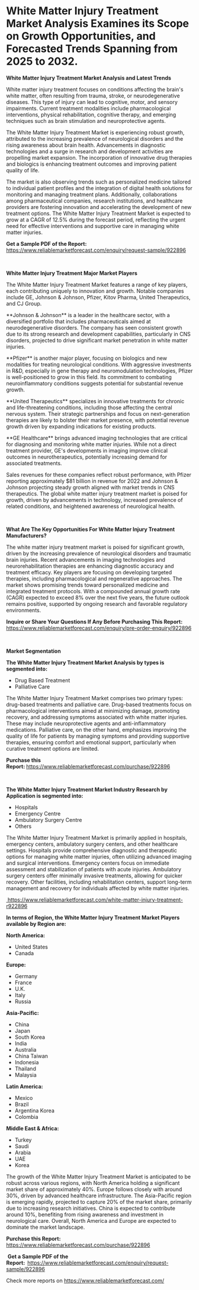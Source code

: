 <p><h1>White Matter Injury Treatment Market Analysis Examines its Scope on Growth Opportunities, and Forecasted Trends Spanning from 2025 to 2032.</h1></p><p><strong>White Matter Injury Treatment Market Analysis and Latest Trends</strong></p>
<p><p>White matter injury treatment focuses on conditions affecting the brain's white matter, often resulting from trauma, stroke, or neurodegenerative diseases. This type of injury can lead to cognitive, motor, and sensory impairments. Current treatment modalities include pharmacological interventions, physical rehabilitation, cognitive therapy, and emerging techniques such as brain stimulation and neuroprotective agents. </p><p>The White Matter Injury Treatment Market is experiencing robust growth, attributed to the increasing prevalence of neurological disorders and the rising awareness about brain health. Advancements in diagnostic technologies and a surge in research and development activities are propelling market expansion. The incorporation of innovative drug therapies and biologics is enhancing treatment outcomes and improving patient quality of life.</p><p>The market is also observing trends such as personalized medicine tailored to individual patient profiles and the integration of digital health solutions for monitoring and managing treatment plans. Additionally, collaborations among pharmaceutical companies, research institutions, and healthcare providers are fostering innovation and accelerating the development of new treatment options. The White Matter Injury Treatment Market is expected to grow at a CAGR of 12.5% during the forecast period, reflecting the urgent need for effective interventions and supportive care in managing white matter injuries.</p></p>
<p><strong>Get a Sample PDF of the Report:&nbsp;</strong> <a href="https://www.reliablemarketforecast.com/enquiry/request-sample/922896?utm_campaign=2449&utm_medium=2&utm_source=Github&utm_content=ia&utm_term=07032025&utm_id=white-matter-injury-treatment">https://www.reliablemarketforecast.com/enquiry/request-sample/922896</a></p>
<p>&nbsp;</p>
<p><strong>White Matter Injury Treatment Major Market Players</strong></p>
<p><p>The White Matter Injury Treatment Market features a range of key players, each contributing uniquely to innovation and growth. Notable companies include GE, Johnson & Johnson, Pfizer, Kitov Pharma, United Therapeutics, and CJ Group.</p><p>**Johnson & Johnson** is a leader in the healthcare sector, with a diversified portfolio that includes pharmaceuticals aimed at neurodegenerative disorders. The company has seen consistent growth due to its strong research and development capabilities, particularly in CNS disorders, projected to drive significant market penetration in white matter injuries.</p><p>**Pfizer** is another major player, focusing on biologics and new modalities for treating neurological conditions. With aggressive investments in R&D, especially in gene therapy and neuromodulation technologies, Pfizer is well-positioned to grow in this field. Its commitment to combating neuroinflammatory conditions suggests potential for substantial revenue growth.</p><p>**United Therapeutics** specializes in innovative treatments for chronic and life-threatening conditions, including those affecting the central nervous system. Their strategic partnerships and focus on next-generation therapies are likely to bolster their market presence, with potential revenue growth driven by expanding indications for existing products.</p><p>**GE Healthcare** brings advanced imaging technologies that are critical for diagnosing and monitoring white matter injuries. While not a direct treatment provider, GE's developments in imaging improve clinical outcomes in neurotherapeutics, potentially increasing demand for associated treatments.</p><p>Sales revenues for these companies reflect robust performance, with Pfizer reporting approximately $81 billion in revenue for 2022 and Johnson & Johnson projecting steady growth aligned with market trends in CNS therapeutics. The global white matter injury treatment market is poised for growth, driven by advancements in technology, increased prevalence of related conditions, and heightened awareness of neurological health.</p></p>
<p>&nbsp;</p>
<p><strong>What Are The Key Opportunities For White Matter Injury Treatment Manufacturers?</strong></p>
<p><p>The white matter injury treatment market is poised for significant growth, driven by the increasing prevalence of neurological disorders and traumatic brain injuries. Recent advancements in imaging technologies and neurorehabilitation therapies are enhancing diagnostic accuracy and treatment efficacy. Key players are focusing on developing targeted therapies, including pharmacological and regenerative approaches. The market shows promising trends toward personalized medicine and integrated treatment protocols. With a compounded annual growth rate (CAGR) expected to exceed 8% over the next five years, the future outlook remains positive, supported by ongoing research and favorable regulatory environments.</p></p>
<p><strong>Inquire or Share Your Questions If Any Before Purchasing This Report:</strong> <a href="https://www.reliablemarketforecast.com/enquiry/pre-order-enquiry/922896?utm_campaign=2449&utm_medium=2&utm_source=Github&utm_content=ia&utm_term=07032025&utm_id=white-matter-injury-treatment">https://www.reliablemarketforecast.com/enquiry/pre-order-enquiry/922896</a></p>
<p>&nbsp;</p>
<p><strong>Market Segmentation</strong></p>
<p><strong>The White Matter Injury Treatment Market Analysis by types is segmented into:</strong></p>
<p><ul><li>Drug Based Treatment</li><li>Palliative Care</li></ul></p>
<p><p>The White Matter Injury Treatment Market comprises two primary types: drug-based treatments and palliative care. Drug-based treatments focus on pharmacological interventions aimed at minimizing damage, promoting recovery, and addressing symptoms associated with white matter injuries. These may include neuroprotective agents and anti-inflammatory medications. Palliative care, on the other hand, emphasizes improving the quality of life for patients by managing symptoms and providing supportive therapies, ensuring comfort and emotional support, particularly when curative treatment options are limited.</p></p>
<p><strong>Purchase this Report:&nbsp;</strong><a href="https://www.reliablemarketforecast.com/purchase/922896?utm_campaign=2449&utm_medium=2&utm_source=Github&utm_content=ia&utm_term=07032025&utm_id=white-matter-injury-treatment">https://www.reliablemarketforecast.com/purchase/922896</a></p>
<p>&nbsp;</p>
<p><strong>The White Matter Injury Treatment Market Industry Research by Application is segmented into:</strong></p>
<p><ul><li>Hospitals</li><li>Emergency Centre</li><li>Ambulatory Surgery Centre</li><li>Others</li></ul></p>
<p><p>The White Matter Injury Treatment Market is primarily applied in hospitals, emergency centers, ambulatory surgery centers, and other healthcare settings. Hospitals provide comprehensive diagnostic and therapeutic options for managing white matter injuries, often utilizing advanced imaging and surgical interventions. Emergency centers focus on immediate assessment and stabilization of patients with acute injuries. Ambulatory surgery centers offer minimally invasive treatments, allowing for quicker recovery. Other facilities, including rehabilitation centers, support long-term management and recovery for individuals affected by white matter injuries.</p></p>
<p><a href="https://www.reliablemarketforecast.com/white-matter-injury-treatment-r922896?utm_campaign=2449&utm_medium=2&utm_source=Github&utm_content=ia&utm_term=07032025&utm_id=white-matter-injury-treatment">&nbsp;https://www.reliablemarketforecast.com/white-matter-injury-treatment-r922896</a></p>
<p><strong>In terms of Region, the White Matter Injury Treatment Market Players available by Region are:</strong></p>
<p>
    <p> <strong> North America: </strong>
        <ul>
            <li>United States</li>
            <li>Canada</li>
        </ul>
        </p> 
    <p> <strong> Europe: </strong>
        <ul>
            <li>Germany</li>
            <li>France</li>
            <li>U.K.</li>
            <li>Italy</li>
            <li>Russia</li>
        </ul>
        </p> 
    <p> <strong> Asia-Pacific: </strong>
        <ul>
            <li>China</li>
            <li>Japan</li>
            <li>South Korea</li>
            <li>India</li>
            <li>Australia</li>
            <li>China Taiwan</li>
            <li>Indonesia</li>
            <li>Thailand</li>
            <li>Malaysia</li>
        </ul>
        </p> 
    <p> <strong> Latin America: </strong>
        <ul>
            <li>Mexico</li>
            <li>Brazil</li>
            <li>Argentina Korea</li>
            <li>Colombia</li>
        </ul>
        </p> 
    <p> <strong> Middle East & Africa: </strong>
        <ul>
            <li>Turkey</li>
            <li>Saudi</li>
            <li>Arabia</li>
            <li>UAE</li>
            <li>Korea</li>
        </ul>
    </p>
    </p>
<p><p>The growth of the White Matter Injury Treatment Market is anticipated to be robust across various regions, with North America holding a significant market share of approximately 40%. Europe follows closely with around 30%, driven by advanced healthcare infrastructure. The Asia-Pacific region is emerging rapidly, projected to capture 20% of the market share, primarily due to increasing research initiatives. China is expected to contribute around 10%, benefiting from rising awareness and investment in neurological care. Overall, North America and Europe are expected to dominate the market landscape.</p></p>
<p><strong>Purchase this Report: </strong><a href="https://www.reliablemarketforecast.com/purchase/922896?utm_campaign=2449&utm_medium=2&utm_source=Github&utm_content=ia&utm_term=07032025&utm_id=white-matter-injury-treatment">https://www.reliablemarketforecast.com/purchase/922896</a></p>
<p>&nbsp;<strong>Get a Sample PDF of the Report:&nbsp;&nbsp;</strong><a href="https://www.reliablemarketforecast.com/enquiry/request-sample/922896?utm_campaign=2449&utm_medium=2&utm_source=Github&utm_content=ia&utm_term=07032025&utm_id=white-matter-injury-treatment">https://www.reliablemarketforecast.com/enquiry/request-sample/922896</a></p>
<p><strong></strong></p>
<p>Check more reports on <a href="https://www.reliablemarketforecast.com/?utm_campaign=2449&utm_medium=2&utm_source=Github&utm_content=ia&utm_term=07032025&utm_id=white-matter-injury-treatment">https://www.reliablemarketforecast.com/</a></p>